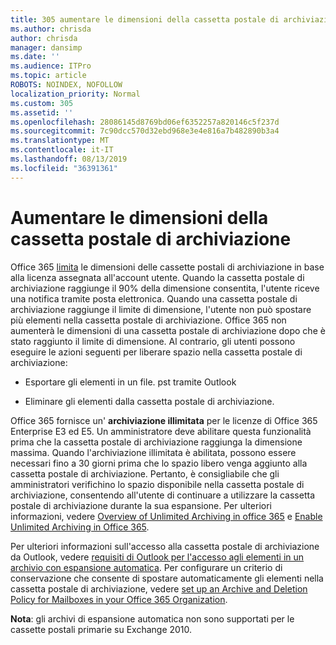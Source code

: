 ```yaml
---
title: 305 aumentare le dimensioni della cassetta postale di archiviazione
ms.author: chrisda
author: chrisda
manager: dansimp
ms.date: ''
ms.audience: ITPro
ms.topic: article
ROBOTS: NOINDEX, NOFOLLOW
localization_priority: Normal
ms.custom: 305
ms.assetid: ''
ms.openlocfilehash: 28086145d8769bd06ef6352257a820146c5f237d
ms.sourcegitcommit: 7c90dcc570d32ebd968e3e4e816a7b482890b3a4
ms.translationtype: MT
ms.contentlocale: it-IT
ms.lasthandoff: 08/13/2019
ms.locfileid: "36391361"
---
```

# <a name="increase-the-archive-mailbox-size"></a>Aumentare le dimensioni della cassetta postale di archiviazione

Office 365 [limita](https://docs.microsoft.com/office365/servicedescriptions/exchange-online-service-description/exchange-online-limits#mailbox-storage-limits) le dimensioni delle cassette postali di archiviazione in base alla licenza assegnata all'account utente. Quando la cassetta postale di archiviazione raggiunge il 90% della dimensione consentita, l'utente riceve una notifica tramite posta elettronica. Quando una cassetta postale di archiviazione raggiunge il limite di dimensione, l'utente non può spostare più elementi nella cassetta postale di archiviazione. Office 365 non aumenterà le dimensioni di una cassetta postale di archiviazione dopo che è stato raggiunto il limite di dimensione. Al contrario, gli utenti possono eseguire le azioni seguenti per liberare spazio nella cassetta postale di archiviazione:

- Esportare gli elementi in un file. pst tramite Outlook

- Eliminare gli elementi dalla cassetta postale di archiviazione.

Office 365 fornisce un' **archiviazione illimitata** per le licenze di Office 365 Enterprise E3 ed E5. Un amministratore deve abilitare questa funzionalità prima che la cassetta postale di archiviazione raggiunga la dimensione massima. Quando l'archiviazione illimitata è abilitata, possono essere necessari fino a 30 giorni prima che lo spazio libero venga aggiunto alla cassetta postale di archiviazione. Pertanto, è consigliabile che gli amministratori verifichino lo spazio disponibile nella cassetta postale di archiviazione, consentendo all'utente di continuare a utilizzare la cassetta postale di archiviazione durante la sua espansione. Per ulteriori informazioni, vedere [Overview of Unlimited Archiving in office 365](https://docs.microsoft.com/office365/securitycompliance/unlimited-archiving) e [Enable Unlimited Archiving in Office 365](https://docs.microsoft.com/office365/securitycompliance/enable-unlimited-archiving).

Per ulteriori informazioni sull'accesso alla cassetta postale di archiviazione da Outlook, vedere [requisiti di Outlook per l'accesso agli elementi in un archivio con espansione automatica](https://docs.microsoft.com/office365/securitycompliance/unlimited-archiving#outlook-requirements-for-accessing-items-in-an-auto-expanded-archive). Per configurare un criterio di conservazione che consente di spostare automaticamente gli elementi nella cassetta postale di archiviazione, vedere [set up an Archive and Deletion Policy for Mailboxes in your Office 365 Organization](https://docs.microsoft.com/office365/securitycompliance/set-up-an-archive-and-deletion-policy-for-mailboxes).

**Nota**: gli archivi di espansione automatica non sono supportati per le cassette postali primarie su Exchange 2010.
